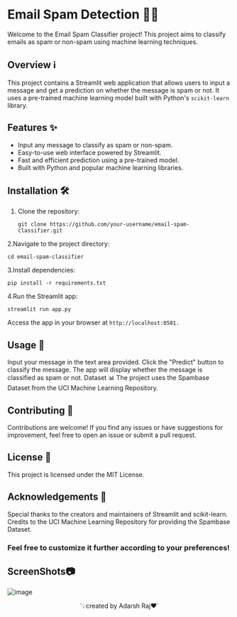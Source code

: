 # Email Spam Detection 📧🚫

Welcome to the Email Spam Classifier project! This project aims to classify emails as spam or non-spam using machine learning techniques.

## Overview ℹ️

This project contains a Streamlit web application that allows users to input a message and get a prediction on whether the message is spam or not. It uses a pre-trained machine learning model built with Python's `scikit-learn` library.

## Features ✨

- Input any message to classify as spam or non-spam.
- Easy-to-use web interface powered by Streamlit.
- Fast and efficient prediction using a pre-trained model.
- Built with Python and popular machine learning libraries.

## Installation 🛠️

1. Clone the repository:

   ```
   git clone https://github.com/your-username/email-spam-classifier.git
2.Navigate to the project directory:
```
cd email-spam-classifier 
```
3.Install dependencies:

```
pip install -r requirements.txt
```

4.Run the Streamlit app:
```
streamlit run app.py
```
Access the app in your browser at ```http://localhost:8501.```

## Usage 🚀
Input your message in the text area provided.
Click the "Predict" button to classify the message.
The app will display whether the message is classified as spam or not.
Dataset 📊
The project uses the Spambase Dataset from the UCI Machine Learning Repository.

## Contributing 🤝
Contributions are welcome! If you find any issues or have suggestions for improvement, feel free to open an issue or submit a pull request.

## License 📝
This project is licensed under the MIT License.

## Acknowledgements 🙏
Special thanks to the creators and maintainers of Streamlit and scikit-learn.
Credits to the UCI Machine Learning Repository for providing the Spambase Dataset.

### Feel free to customize it further according to your preferences!

## ScreenShots📷


![image](https://github.com/silentkiller18/Email-spam-Detection/assets/89922781/46d3f2b8-fcfe-4043-82d9-089c14bfd5ac)



<p align="center">
 `💡created by Adarsh Raj❤️`
</p>

